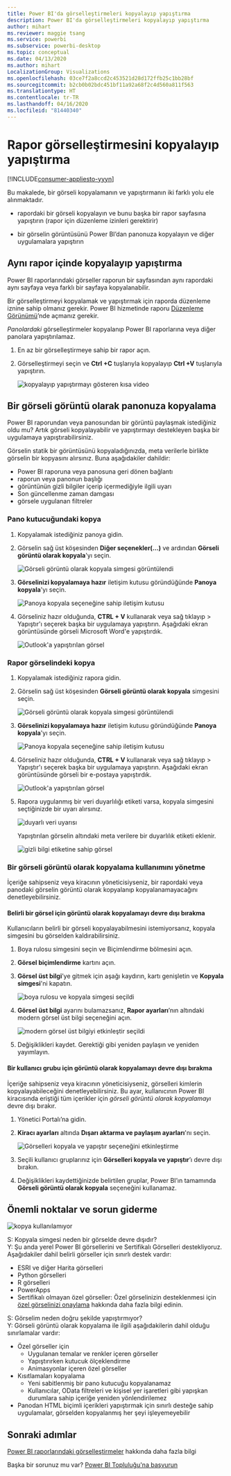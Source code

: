 ```yaml
---
title: Power BI'da görselleştirmeleri kopyalayıp yapıştırma
description: Power BI'da görselleştirmeleri kopyalayıp yapıştırma
author: mihart
ms.reviewer: maggie tsang
ms.service: powerbi
ms.subservice: powerbi-desktop
ms.topic: conceptual
ms.date: 04/13/2020
ms.author: mihart
LocalizationGroup: Visualizations
ms.openlocfilehash: 03ce7f2a8ccd2c453521d28d172ffb25c1bb28bf
ms.sourcegitcommit: b2cb0b02bdc451bf11a92a68f2c4d560a811f563
ms.translationtype: HT
ms.contentlocale: tr-TR
ms.lasthandoff: 04/16/2020
ms.locfileid: "81440340"
---
```

# <a name="copy-and-paste-a-report-visualization"></a>Rapor görselleştirmesini kopyalayıp yapıştırma

[!INCLUDE[consumer-appliesto-yyyn](../includes/consumer-appliesto-yyyn.md)]

Bu makalede, bir görseli kopyalamanın ve yapıştırmanın iki farklı yolu ele alınmaktadır. 
* rapordaki bir görseli kopyalayın ve bunu başka bir rapor sayfasına yapıştırın (rapor için düzenleme izinleri gerektirir)

* bir görselin görüntüsünü Power BI’dan panonuza kopyalayın ve diğer uygulamalara yapıştırın

## <a name="copy-and-paste-within-the-same-report"></a>Aynı rapor içinde kopyalayıp yapıştırma
Power BI raporlarındaki görseller raporun bir sayfasından aynı rapordaki aynı sayfaya veya farklı bir sayfaya kopyalanabilir. 

Bir görselleştirmeyi kopyalamak ve yapıştırmak için raporda düzenleme iznine sahip olmanız gerekir. Power BI hizmetinde raporu [Düzenleme Görünümü](../consumer/end-user-reading-view.md)’nde açmanız gerekir. 

*Panolardaki* görselleştirmeler kopyalanıp Power BI raporlarına veya diğer panolara yapıştırılamaz.

1. En az bir görselleştirmeye sahip bir rapor açın.  

2. Görselleştirmeyi seçin ve **Ctrl +C** tuşlarıyla kopyalayıp **Ctrl +V** tuşlarıyla yapıştırın.      

   ![kopyalayıp yapıştırmayı gösteren kısa video](media/power-bi-visualization-copy-paste/copypasteviznew.gif)


## <a name="copy-a-visual-as-an-image-to-your-clipboard"></a>Bir görseli görüntü olarak panonuza kopyalama

Power BI raporundan veya panosundan bir görüntü paylaşmak istediğiniz oldu mu? Artık görseli kopyalayabilir ve yapıştırmayı destekleyen başka bir uygulamaya yapıştırabilirsiniz. 

Görselin statik bir görüntüsünü kopyaladığınızda, meta verilerle birlikte görselin bir kopyasını alırsınız. Buna aşağıdakiler dahildir:
* Power BI raporuna veya panosuna geri dönen bağlantı
* raporun veya panonun başlığı
* görüntünün gizli bilgiler içerip içermediğiyle ilgili uyarı
* Son güncellenme zaman damgası
* görsele uygulanan filtreler

### <a name="copy-from-a-dashboard-tile"></a>Pano kutucuğundaki kopya

1. Kopyalamak istediğiniz panoya gidin.

2. Görselin sağ üst köşesinden **Diğer seçenekler(...)** ve ardından **Görseli görüntü olarak kopyala**'yı seçin. 

    ![Görseli görüntü olarak kopyala simgesi görüntülendi](media/power-bi-visualization-copy-paste/power-bi-copy-dashboard.png)

3. **Görselinizi kopyalamaya hazır** iletişim kutusu göründüğünde **Panoya kopyala**'yı seçin.

    ![Panoya kopyala seçeneğine sahip iletişim kutusu](media/power-bi-visualization-copy-paste/power-bi-copied.png)

4. Görseliniz hazır olduğunda, **CTRL + V** kullanarak veya sağ tıklayıp > Yapıştır'ı seçerek başka bir uygulamaya yapıştırın. Aşağıdaki ekran görüntüsünde görseli Microsoft Word'e yapıştırdık. 

    ![Outlook'a yapıştırılan görsel](media/power-bi-visualization-copy-paste/power-bi-paste-word.png)

### <a name="copy-from-a-report-visual"></a>Rapor görselindeki kopya 

1. Kopyalamak istediğiniz rapora gidin.

2. Görselin sağ üst köşesinden **Görseli görüntü olarak kopyala** simgesini seçin. 

    ![Görseli görüntü olarak kopyala simgesi görüntülendi](media/power-bi-visualization-copy-paste/power-bi-copy-icon.png)

3. **Görselinizi kopyalamaya hazır** iletişim kutusu göründüğünde **Panoya kopyala**'yı seçin.

    ![Panoya kopyala seçeneğine sahip iletişim kutusu](media/power-bi-visualization-copy-paste/power-bi-copied.png)


4. Görseliniz hazır olduğunda, **CTRL + V** kullanarak veya sağ tıklayıp > Yapıştır'ı seçerek başka bir uygulamaya yapıştırın. Aşağıdaki ekran görüntüsünde görseli bir e-postaya yapıştırdık.

    ![Outlook'a yapıştırılan görsel](media/power-bi-visualization-copy-paste/power-bi-copy-email.png)

5. Rapora uygulanmış bir veri duyarlılığı etiketi varsa, kopyala simgesini seçtiğinizde bir uyarı alırsınız.  

    ![duyarlı veri uyarısı](media/power-bi-visualization-copy-paste/power-bi-sensitive.png)

    Yapıştırılan görselin altındaki meta verilere bir duyarlılık etiketi eklenir. 

    ![gizli bilgi etiketine sahip görsel](media/power-bi-visualization-copy-paste/power-bi-confidential.png)

### <a name="manage-use-of-copying-a-visual-as-an-image"></a>Bir görseli görüntü olarak kopyalama kullanımını yönetme
İçeriğe sahipseniz veya kiracının yöneticisiyseniz, bir rapordaki veya panodaki görselin görüntü olarak kopyalanıp kopyalanamayacağını denetleyebilirsiniz.

#### <a name="disable-copy-as-an-image-for-a-specific-visual"></a>Belirli bir görsel için görüntü olarak kopyalamayı devre dışı bırakma
Kullanıcıların belirli bir görseli kopyalayabilmesini istemiyorsanız, kopyala simgesini bu görselden kaldırabilirsiniz.
1. Boya rulosu simgesini seçin ve Biçimlendirme bölmesini açın. 

1. **Görsel biçimlendirme** kartını açın.
1. **Görsel üst bilgi**’ye gitmek için aşağı kaydırın, kartı genişletin ve **Kopyala simgesi**'ni kapatın.

    ![boya rulosu ve kopyala simgesi seçildi](media/power-bi-visualization-copy-paste/power-bi-visual-header.png)

1. **Görsel üst bilgi** ayarını bulamazsanız, **Rapor ayarları**’nın altındaki modern görsel üst bilgi seçeneğini açın. 

    ![modern görsel üst bilgiyi etkinleştir seçildi](media/power-bi-visualization-copy-paste/power-bi-use-modern.png)

1. Değişiklikleri kaydet. Gerektiği gibi yeniden paylaşın ve yeniden yayımlayın.

#### <a name="disable-copy-as-an-image-for-a-group-of-users"></a>Bir kullanıcı grubu için görüntü olarak kopyalamayı devre dışı bırakma

İçeriğe sahipseniz veya kiracının yöneticisiyseniz, görselleri kimlerin kopyalayabileceğini denetleyebilirsiniz. Bu ayar, kullanıcının Power BI kiracısında eriştiği tüm içerikler için *görseli görüntü olarak kopyalamayı* devre dışı bırakır.
  
1. Yönetici Portalı’na gidin.

1. **Kiracı ayarları** altında **Dışarı aktarma ve paylaşım ayarları**'nı seçin. 

    ![Görselleri kopyala ve yapıştır seçeneğini etkinleştirme](media/power-bi-visualization-copy-paste/power-bi-enable.png)

1. Seçili kullanıcı gruplarınız için **Görselleri kopyala ve yapıştır**’ı devre dışı bırakın. 

1. Değişiklikleri kaydettiğinizde belirtilen gruplar, Power BI’ın tamamında **Görseli görüntü olarak kopyala** seçeneğini kullanamaz. 
  

## <a name="considerations-and-troubleshooting"></a>Önemli noktalar ve sorun giderme

   ![kopya kullanılamıyor](media/power-bi-visualization-copy-paste/power-bi-copy-grey.png)


S: Kopyala simgesi neden bir görselde devre dışıdır?    
Y: Şu anda yerel Power BI görsellerini ve Sertifikalı Görselleri destekliyoruz. Aşağıdakiler dahil belirli görseller için sınırlı destek vardır: 
- ESRI ve diğer Harita görselleri 
- Python görselleri 
- R görselleri 
- PowerApps 
- Sertifikalı olmayan özel görseller: Özel görselinizin desteklenmesi için [özel görselinizi onaylama](../developer/visuals/power-bi-custom-visuals-certified.md) hakkında daha fazla bilgi edinin. 


S: Görselim neden doğru şekilde yapıştırmıyor?    
Y: Görseli görüntü olarak kopyalama ile ilgili aşağıdakilerin dahil olduğu sınırlamalar vardır: 
- Özel görseller için 
    - Uygulanan temalar ve renkler içeren görseller 
    - Yapıştırırken kutucuk ölçeklendirme 
    - Animasyonlar içeren özel görseller 
- Kısıtlamaları kopyalama 
    - Yeni sabitlenmiş bir pano kutucuğu kopyalanamaz 
    - Kullanıcılar, OData filtreleri ve kişisel yer işaretleri gibi yapışkan durumlara sahip içeriğe yeniden yönlendirilemez 
- Panodan HTML biçimli içerikleri yapıştırmak için sınırlı desteğe sahip uygulamalar, görselden kopyalanmış her şeyi işleyemeyebilir 



## <a name="next-steps"></a>Sonraki adımlar
[Power BI raporlarındaki görselleştirmeler](power-bi-report-visualizations.md) hakkında daha fazla bilgi

Başka bir sorunuz mu var? [Power BI Topluluğu'na başvurun](https://community.powerbi.com/)

